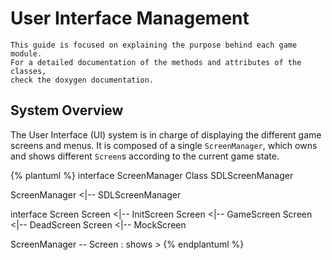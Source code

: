 # User Interface Management

```
This guide is focused on explaining the purpose behind each game module. 
For a detailed documentation of the methods and attributes of the classes, 
check the doxygen documentation.  
```

## System Overview
The User Interface (UI) system is in charge of displaying the different game screens and menus. It is composed of a single `ScreenManager`, which owns and shows different `Screen`s according to the current game state.

{% plantuml %}
interface ScreenManager
Class SDLScreenManager

ScreenManager <|-- SDLScreenManager

interface Screen
Screen <|-- InitScreen
Screen <|-- GameScreen
Screen <|-- DeadScreen
Screen <|-- MockScreen

ScreenManager -- Screen : shows >
{% endplantuml %}

